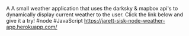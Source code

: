 A A small weather application that uses the darksky & mapbox api's to dynamically display current weather to the user. Click the link below and give it a try! #node #JavaScript   https://jarett-sisk-node-weather-app.herokuapp.com/